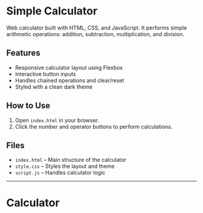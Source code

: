 # Simple Calculator

Web calculator built with HTML, CSS, and JavaScript. It performs simple arithmetic operations: addition, subtraction, multiplication, and division.

## Features

- Responsive calculator layout using Flexbox
- Interactive button inputs
- Handles chained operations and clear/reset
- Styled with a clean dark theme

## How to Use

1. Open `index.html` in your browser.
2. Click the number and operator buttons to perform calculations.

## Files

- `index.html` – Main structure of the calculator
- `style.css` – Styles the layout and theme
- `script.js` – Handles calculator logic

---
# Calculator
